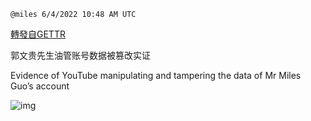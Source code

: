 
`@miles 6/4/2022 10:48 AM UTC`

[轉發自GETTR](https://gettr.com/post/p1com7u1d82)

郭文贵先生油管账号数据被篡改实证

Evidence of YouTube manipulating and tampering the data of Mr Miles Guo’s account 

![img](https://media.gettr.com/group23/getter/2022/06/04/10/c1725114-84c8-e644-26a4-04993adefd17/out.jpg)
